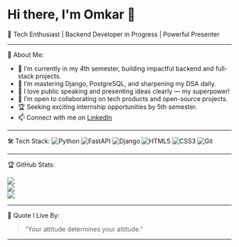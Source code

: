# Hi there, I'm Omkar 👋

🚀 Tech Enthusiast | Backend Developer in Progress | Powerful Presenter

---

🌟 About Me:
- 🔭 I’m currently in my 4th semester, building impactful backend and full-stack projects.
- 🌱 I’m mastering Django, PostgreSQL, and sharpening my DSA daily.
- 🎤 I love public speaking and presenting ideas clearly — my superpower!
- 👯 I’m open to collaborating on tech products and open-source projects.
- 🏆 Seeking exciting internship opportunities by 5th semester.
- 📫 Connect with me on [LinkedIn](https://www.linkedin.com/in/omkar-s-s-b85655295/)

---

🛠️ Tech Stack:
![Python](https://img.shields.io/badge/Python-3776AB?style=for-the-badge&logo=python&logoColor=white)
![FastAPI](https://img.shields.io/badge/FastAPI-009688?style=for-the-badge&logo=fastapi)
![Django](https://img.shields.io/badge/Django-092E20?style=for-the-badge&logo=django&logoColor=white)
![HTML5](https://img.shields.io/badge/HTML5-E34F26?style=for-the-badge&logo=html5&logoColor=white)
![CSS3](https://img.shields.io/badge/CSS3-1572B6?style=for-the-badge&logo=css3&logoColor=white)
![Git](https://img.shields.io/badge/Git-F05032?style=for-the-badge&logo=git&logoColor=white)

---

🏆 GitHub Stats:

![](https://github-readme-stats.vercel.app/api?username=omkarsureshs&show_icons=true&theme=radical&hide_border=true)  
![](https://github-readme-streak-stats.herokuapp.com/?user=omkarsureshs&theme=radical&hide_border=true)  
![](https://github-readme-stats.vercel.app/api/top-langs/?username=omkarsureshs&layout=compact&theme=radical&hide_border=true)

---

🧠 Quote I Live By:
> "Your attitude determines your altitude."

---
